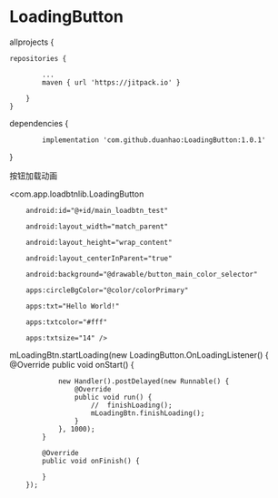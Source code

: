 # LoadingButton
allprojects {

	repositories {
	
			...
			maven { url 'https://jitpack.io' }
			
		}
	}	
	
 dependencies {
 
	        implementation 'com.github.duanhao:LoadingButton:1.0.1'

}

按钮加载动画

 <com.app.loadbtnlib.LoadingButton

        android:id="@+id/main_loadbtn_test"

        android:layout_width="match_parent"

        android:layout_height="wrap_content"

        android:layout_centerInParent="true"

        android:background="@drawable/button_main_color_selector"

        apps:circleBgColor="@color/colorPrimary"

        apps:txt="Hello World!"

        apps:txtcolor="#fff"

        apps:txtsize="14" />

 mLoadingBtn.startLoading(new LoadingButton.OnLoadingListener() {
            @Override
            public void onStart() {

                new Handler().postDelayed(new Runnable() {
                    @Override
                    public void run() {
                        //  finishLoading();
                        mLoadingBtn.finishLoading();
                    }
                }, 1000);
            }

            @Override
            public void onFinish() {

            }
        });
